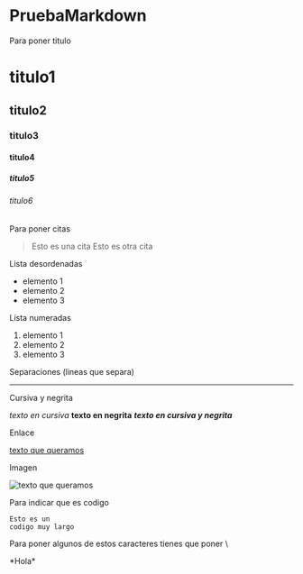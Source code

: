 # PruebaMarkdown

Para poner titulo

# titulo1
## titulo2
### titulo3
#### titulo4
##### titulo5
###### titulo6

Para poner citas

> Esto es una cita
> Esto es otra cita

Lista desordenadas

- elemento 1
- elemento 2
- elemento 3

Lista numeradas

1. elemento 1
2. elemento 2
3. elemento 3

Separaciones (lineas que separa)

___

Cursiva y negrita

*texto en cursiva*
**texto en negrita**
***texto en cursiva y negrita***

Enlace

[texto que queramos](URL)

Imagen

![texto que queramos](ruta_de_la_imagen)

Para indicar que es codigo

~~~
Esto es un 
codigo muy largo
~~~

Para poner algunos de estos caracteres tienes que poner \

\*Hola*
